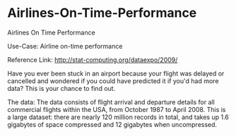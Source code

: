 # Airlines-On-Time-Performance
Airlines On Time Performance

Use-Case: Airline on-time performance

Reference Link: http://stat-computing.org/dataexpo/2009/

Have you ever been stuck in an airport because your flight was delayed or cancelled and wondered if you could have predicted it if you'd had more data? This is your chance to find out.

The data: The data consists of flight arrival and departure details for all commercial flights within the USA, from October 1987 to April 2008. This is a large dataset: there are nearly 120 million records in total, and takes up 1.6 gigabytes of space compressed and 12 gigabytes when uncompressed. 

